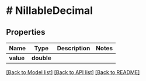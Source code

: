 # # NillableDecimal

## Properties

Name | Type | Description | Notes
------------ | ------------- | ------------- | -------------
**value** | **double** |  |

[[Back to Model list]](../../README.md#models) [[Back to API list]](../../README.md#endpoints) [[Back to README]](../../README.md)
